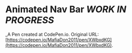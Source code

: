 # Animated Nav Bar *WORK IN PROGRESS*
 _A Pen created at CodePen.io. Original URL: [https://codepen.io/MafiaDon2011/pen/XWbxdKG](https://codepen.io/MafiaDon2011/pen/XWbxdKG).

 